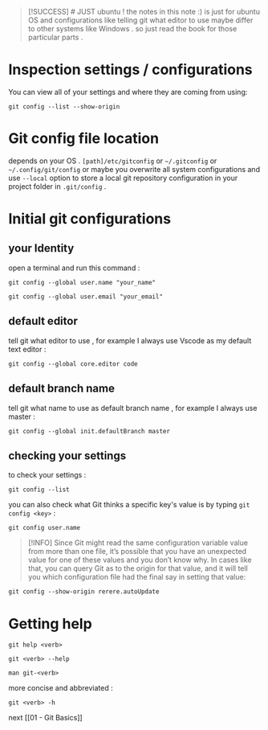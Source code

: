 
> [!SUCCESS] # JUST ubuntu !
> the notes in this note :) is just for ubuntu OS and configurations like telling git what editor to use maybe differ to other systems like Windows . so just read the book for those particular parts .

# Inspection settings / configurations

You can view all of your settings and where they are coming from using:
```shell
git config --list --show-origin
```
# Git config file location

depends on your OS . `[path]/etc/gitconfig` or  `~/.gitconfig` or `~/.config/git/config` or maybe you overwrite all system configurations and use `--local` option to store a local git repository configuration in your project folder in `.git/config` .

# Initial git configurations

## your Identity

open a terminal and run this command :
```shell
git config --global user.name "your_name"
```

```shell
git config --global user.email "your_email"
```

## default editor

tell git what editor to use , for example I always use Vscode as my default text editor :
```shell
git config --global core.editor code
```

## default branch name

tell git what name to use as default branch name , for example I always use master :
```shell
git config --global init.defaultBranch master
```

## checking your settings

to check your settings :
```shell
git config --list
```

you can also check what Git thinks a specific key's value is by typing `git config <key>` :
```shell
git config user.name
```

> [!INFO]
> Since Git might read the same configuration variable value from more than one file, it’s possible that you have an unexpected value for one of these values and you don’t know why. In cases like that, you can query Git as to the origin for that value, and it will tell you which configuration file had the final say in setting that value:
```shell
git config --show-origin rerere.autoUpdate
```

# Getting help

```shell
git help <verb>
```

```shell
git <verb> --help
```

```shell
man git-<verb>
```

more concise and abbreviated :
```shell
git <verb> -h
```

next [[01 - Git Basics]]






























